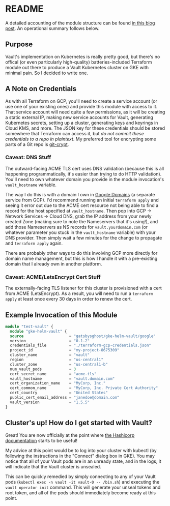 # README

A detailed accounting of the module structure can be found [in this blog post](https://www.reu.dev/blog/2021/2/4/new-terraform-module-vault-on-gke). An operational summary follows below.

## Purpose

Vault's implementation on Kubernetes is really pretty good, but there's no offical (or even particularly high-quality) batteries-included Terraform module out there to produce a Vault Kubernetes cluster on GKE with minimal pain. So I decided to write one.

## A Note on Credentials

As with all Terraform on GCP, you'll need to create a service account (or use one of your existing ones) and provide this module with access to it. That service account will need quite a few permissions, as it will be creating a static external IP, making new service accounts for Vault, generating Kubernetes secrets, setting up a cluster, generating keys and keyrings in Cloud KMS, and more. The JSON key for these credentials should be stored somewhere that Terraform can access it, but *do not commit these credentials to a repo in plaintext*. My preferred tool for encrypting some parts of a Git repo is [git-crypt](https://github.com/AGWA/git-crypt).

### Caveat: DNS Stuff

The outward-facing ACME TLS cert uses DNS validation (because this is all happening programmatically, it's easier than trying to do HTTP validation). You'll need to own whatever domain you provide in the module invocation's `vault_hostname` variable.

The way I do this is with a domain I own in [Google Domains](https://domains.google.com) (a separate service from GCP). I'd recommend running an initial `terraform apply` and seeing it error out due to the ACME cert resource not being able to find a record for the host specified at `vault_hostname`. Then pop into GCP -> Network Services -> Cloud DNS, grab the IP address from your newly created Zone (making sure to note the Nameservers that it's using!), and add those Nameservers as NS records for `vault.yourdomain.com` (or whatever parameter you stuck in the `vault_hostname` variable) with your DNS provider. Then simply wait a few minutes for the change to propagate and `terraform apply` again.

There are probably other ways to do this involving GCP more directly for domain name management, but this is how I handle it with a pre-existing domain that I already own in another platform.

### Caveat: ACME/LetsEncrypt Cert Stuff

The externally-facing TLS listener for this cluster is provisioned with a cert from ACME (LetsEncrypt). As a result, you will need to run a `terraform apply` at least once every 30 days in order to renew the cert.

## Example Invocation of this Module

```terraform
module "test-vault" {
  module "gke-helm-vault" {
  source                    = "gatsbysghost/gke-helm-vault/google"
  version                   = "0.1.2"
  credentials_file          = "./terraform-gcp-credentials.json"
  project_id                = "my-project-8675309"
  cluster_name              = "vault"
  region                    = "us-central1"
  cluster_zone              = "us-central1-b"
  num_vault_pods            = 3
  cert_secret_name          = "acme-tls"
  vault_hostname            = "vault.domain.com"
  cert_organization_name    = "MyCorp, Inc."
  cert_common_name          = "MyCorp, Inc. Private Cert Authority"
  cert_country              = "United States"
  public_cert_email_address = "janedoe@domain.com"
  vault_version             = "1.5.5"
}
```

## Cluster's up! How do I get started with Vault?

Great! You are now officially at the point where [the Hashicorp documentation](https://www.vaultproject.io/docs/platform/k8s/helm/examples/ha-with-raft) starts to be useful!

My advice at this point would be to log into your cluster with kubectl (by following the instructions in the "Connect" dialog box in GKE). You may notice that all of your Vault pods are in an unready state, and in the logs, it will indicate that the Vault cluster is unsealed.

This can be quickly remedied by simply connecting to any of your Vault pods (`kubectl exec -n vault -it vault-0 -- /bin.sh`) and executing the `vault operator init` command. This will generate your unseal tokens and root token, and all of the pods should immediately become ready at this point.
